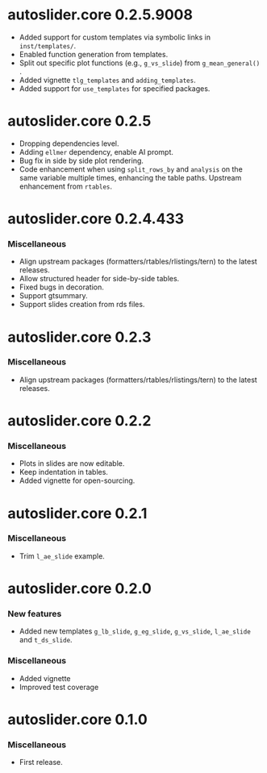 # autoslider.core 0.2.5.9008
 * Added support for custom templates via symbolic links in `inst/templates/`.
 * Enabled function generation from templates.
 * Split out specific plot functions (e.g., `g_vs_slide`) from `g_mean_general() `.
 * Added vignette `tlg_templates` and `adding_templates`.
 * Added support for `use_templates` for specified packages.
 
 
# autoslider.core 0.2.5

 * Dropping dependencies level.
 * Adding `ellmer` dependency, enable AI prompt.
 * Bug fix in side by side plot rendering.
 * Code enhancement when using `split_rows_by` and `analysis` on the same variable multiple times, enhancing the table paths. Upstream enhancement from `rtables`.

# autoslider.core 0.2.4.433

### Miscellaneous

 * Align upstream packages (formatters/rtables/rlistings/tern) to the latest releases. 
 * Allow structured header for side-by-side tables.
 * Fixed bugs in decoration. 
 * Support gtsummary.
 * Support slides creation from rds files.

# autoslider.core 0.2.3

### Miscellaneous

 * Align upstream packages (formatters/rtables/rlistings/tern) to the latest releases. 

# autoslider.core 0.2.2

### Miscellaneous
 
 * Plots in slides are now editable.
 * Keep indentation in tables.
 * Added vignette for open-sourcing.

# autoslider.core 0.2.1

### Miscellaneous

 * Trim `l_ae_slide` example.

# autoslider.core 0.2.0

### New features
 
 * Added new templates `g_lb_slide`, `g_eg_slide`, `g_vs_slide`, `l_ae_slide` and `t_ds_slide`.

### Miscellaneous
 
 * Added vignette
 * Improved test coverage

# autoslider.core 0.1.0

### Miscellaneous
 * First release.

